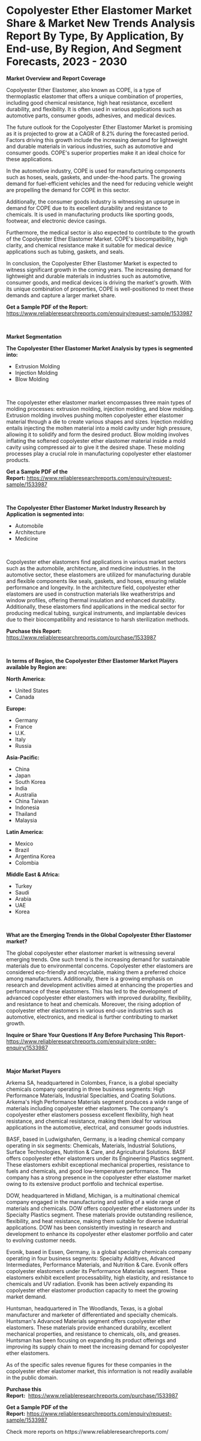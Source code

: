 <p><h1>Copolyester Ether Elastomer Market Share & Market New Trends Analysis Report By Type, By Application, By End-use, By Region, And Segment Forecasts, 2023 - 2030</h1></p><p><strong>Market Overview and Report Coverage</strong></p>
<p><p>Copolyester Ether Elastomer, also known as COPE, is a type of thermoplastic elastomer that offers a unique combination of properties, including good chemical resistance, high heat resistance, excellent durability, and flexibility. It is often used in various applications such as automotive parts, consumer goods, adhesives, and medical devices.</p><p>The future outlook for the Copolyester Ether Elastomer Market is promising as it is projected to grow at a CAGR of 8.2% during the forecasted period. Factors driving this growth include the increasing demand for lightweight and durable materials in various industries, such as automotive and consumer goods. COPE's superior properties make it an ideal choice for these applications.</p><p>In the automotive industry, COPE is used for manufacturing components such as hoses, seals, gaskets, and under-the-hood parts. The growing demand for fuel-efficient vehicles and the need for reducing vehicle weight are propelling the demand for COPE in this sector.</p><p>Additionally, the consumer goods industry is witnessing an upsurge in demand for COPE due to its excellent durability and resistance to chemicals. It is used in manufacturing products like sporting goods, footwear, and electronic device casings.</p><p>Furthermore, the medical sector is also expected to contribute to the growth of the Copolyester Ether Elastomer Market. COPE's biocompatibility, high clarity, and chemical resistance make it suitable for medical device applications such as tubing, gaskets, and seals.</p><p>In conclusion, the Copolyester Ether Elastomer Market is expected to witness significant growth in the coming years. The increasing demand for lightweight and durable materials in industries such as automotive, consumer goods, and medical devices is driving the market's growth. With its unique combination of properties, COPE is well-positioned to meet these demands and capture a larger market share.</p></p>
<p><strong>Get a Sample PDF of the Report:</strong> <a href="https://www.reliableresearchreports.com/enquiry/request-sample/1533987">https://www.reliableresearchreports.com/enquiry/request-sample/1533987</a></p>
<p>&nbsp;</p>
<p><strong>Market Segmentation</strong></p>
<p><strong>The Copolyester Ether Elastomer Market Analysis by types is segmented into:</strong></p>
<p><ul><li>Extrusion Molding</li><li>Injection Molding</li><li>Blow Molding</li></ul></p>
<p>&nbsp;</p>
<p><p>The copolyester ether elastomer market encompasses three main types of molding processes: extrusion molding, injection molding, and blow molding. Extrusion molding involves pushing molten copolyester ether elastomer material through a die to create various shapes and sizes. Injection molding entails injecting the molten material into a mold cavity under high pressure, allowing it to solidify and form the desired product. Blow molding involves inflating the softened copolyester ether elastomer material inside a mold cavity using compressed air to give it the desired shape. These molding processes play a crucial role in manufacturing copolyester ether elastomer products.</p></p>
<p><strong>Get a Sample PDF of the Report:</strong>&nbsp;<a href="https://www.reliableresearchreports.com/enquiry/request-sample/1533987">https://www.reliableresearchreports.com/enquiry/request-sample/1533987</a></p>
<p>&nbsp;</p>
<p><strong>The Copolyester Ether Elastomer Market Industry Research by Application is segmented into:</strong></p>
<p><ul><li>Automobile</li><li>Architecture</li><li>Medicine</li></ul></p>
<p>&nbsp;</p>
<p><p>Copolyester ether elastomers find applications in various market sectors such as the automobile, architecture, and medicine industries. In the automotive sector, these elastomers are utilized for manufacturing durable and flexible components like seals, gaskets, and hoses, ensuring reliable performance and longevity. In the architecture field, copolyester ether elastomers are used in construction materials like weatherstrips and window profiles, offering thermal insulation and enhanced durability. Additionally, these elastomers find applications in the medical sector for producing medical tubing, surgical instruments, and implantable devices due to their biocompatibility and resistance to harsh sterilization methods.</p></p>
<p><strong>Purchase this Report:</strong>&nbsp; <a href="https://www.reliableresearchreports.com/purchase/1533987">https://www.reliableresearchreports.com/purchase/1533987</a></p>
<p>&nbsp;</p>
<p><strong>In terms of Region, the Copolyester Ether Elastomer Market Players available by Region are:</strong></p>
<p>
    <p> <strong> North America: </strong>
        <ul>
            <li>United States</li>
            <li>Canada</li>
        </ul>
        </p> 
    <p> <strong> Europe: </strong>
        <ul>
            <li>Germany</li>
            <li>France</li>
            <li>U.K.</li>
            <li>Italy</li>
            <li>Russia</li>
        </ul>
        </p> 
    <p> <strong> Asia-Pacific: </strong>
        <ul>
            <li>China</li>
            <li>Japan</li>
            <li>South Korea</li>
            <li>India</li>
            <li>Australia</li>
            <li>China Taiwan</li>
            <li>Indonesia</li>
            <li>Thailand</li>
            <li>Malaysia</li>
        </ul>
        </p> 
    <p> <strong> Latin America: </strong>
        <ul>
            <li>Mexico</li>
            <li>Brazil</li>
            <li>Argentina Korea</li>
            <li>Colombia</li>
        </ul>
        </p> 
    <p> <strong> Middle East & Africa: </strong>
        <ul>
            <li>Turkey</li>
            <li>Saudi</li>
            <li>Arabia</li>
            <li>UAE</li>
            <li>Korea</li>
        </ul>
    </p>
    </p>
<p>&nbsp;</p>
<p><strong>What are the Emerging Trends in the Global Copolyester Ether Elastomer market?</strong></p>
<p><p>The global copolyester ether elastomer market is witnessing several emerging trends. One such trend is the increasing demand for sustainable materials due to environmental concerns. Copolyester ether elastomers are considered eco-friendly and recyclable, making them a preferred choice among manufacturers. Additionally, there is a growing emphasis on research and development activities aimed at enhancing the properties and performance of these elastomers. This has led to the development of advanced copolyester ether elastomers with improved durability, flexibility, and resistance to heat and chemicals. Moreover, the rising adoption of copolyester ether elastomers in various end-use industries such as automotive, electronics, and medical is further contributing to market growth.</p></p>
<p><strong>Inquire or Share Your Questions If Any Before Purchasing This Report</strong>- <a href="https://www.reliableresearchreports.com/enquiry/pre-order-enquiry/1533987">https://www.reliableresearchreports.com/enquiry/pre-order-enquiry/1533987</a></p>
<p>&nbsp;</p>
<p><strong>Major Market Players</strong></p>
<p><p>Arkema SA, headquartered in Colombes, France, is a global specialty chemicals company operating in three business segments: High Performance Materials, Industrial Specialties, and Coating Solutions. Arkema's High Performance Materials segment produces a wide range of materials including copolyester ether elastomers. The company's copolyester ether elastomers possess excellent flexibility, high heat resistance, and chemical resistance, making them ideal for various applications in the automotive, electrical, and consumer goods industries. </p><p>BASF, based in Ludwigshafen, Germany, is a leading chemical company operating in six segments: Chemicals, Materials, Industrial Solutions, Surface Technologies, Nutrition & Care, and Agricultural Solutions. BASF offers copolyester ether elastomers under its Engineering Plastics segment. These elastomers exhibit exceptional mechanical properties, resistance to fuels and chemicals, and good low-temperature performance. The company has a strong presence in the copolyester ether elastomer market owing to its extensive product portfolio and technical expertise.</p><p>DOW, headquartered in Midland, Michigan, is a multinational chemical company engaged in the manufacturing and selling of a wide range of materials and chemicals. DOW offers copolyester ether elastomers under its Specialty Plastics segment. These materials provide outstanding resilience, flexibility, and heat resistance, making them suitable for diverse industrial applications. DOW has been consistently investing in research and development to enhance its copolyester ether elastomer portfolio and cater to evolving customer needs.</p><p>Evonik, based in Essen, Germany, is a global specialty chemicals company operating in four business segments: Specialty Additives, Advanced Intermediates, Performance Materials, and Nutrition & Care. Evonik offers copolyester elastomers under its Performance Materials segment. These elastomers exhibit excellent processability, high elasticity, and resistance to chemicals and UV radiation. Evonik has been actively expanding its copolyester ether elastomer production capacity to meet the growing market demand.</p><p>Huntsman, headquartered in The Woodlands, Texas, is a global manufacturer and marketer of differentiated and specialty chemicals. Huntsman's Advanced Materials segment offers copolyester ether elastomers. These materials provide enhanced durability, excellent mechanical properties, and resistance to chemicals, oils, and greases. Huntsman has been focusing on expanding its product offerings and improving its supply chain to meet the increasing demand for copolyester ether elastomers.</p><p>As of the specific sales revenue figures for these companies in the copolyester ether elastomer market, this information is not readily available in the public domain.</p></p>
<p><strong>Purchase this Report:</strong>&nbsp;&nbsp;<a href="https://www.reliableresearchreports.com/purchase/1533987">https://www.reliableresearchreports.com/purchase/1533987</a></p>
<p></p>
<p><strong>Get a Sample PDF of the Report:</strong>&nbsp;<a href="https://www.reliableresearchreports.com/enquiry/request-sample/1533987">https://www.reliableresearchreports.com/enquiry/request-sample/1533987</a></p>
<p>Check more reports on https://www.reliableresearchreports.com/</p>